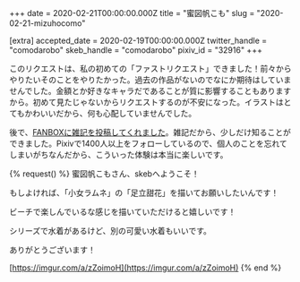 +++
date = 2020-02-21T00:00:00.000Z
title = "蜜図帆こも"
slug = "2020-02-21-mizuhocomo"

[extra]
accepted_date = 2020-02-19T00:00:00.000Z
twitter_handle = "comodarobo"
skeb_handle = "comodarobo"
pixiv_id = "32916"
+++

このリクエストは、私の初めての「ファストリクエスト」できました！前々からやりたいそのことをやりたかった。過去の作品がないのでなにか期待はしていませんでした。金額とか好きなキャラだであることが質に影響することもありますから。初めて見たじゃないからリクエストするのが不安になった。イラストはとてもかわいいだから、何も心配していませんでした。

後で、[FANBOXに雑記を投稿してくれました](https://www.pixiv.net/fanbox/creator/32916/post/846542)。雑記だから、少しだけ知ることができました。Pixivで1400人以上をフォローしているので、個人のことを忘れてしまいがちなんだから、こういった体験は本当に楽しいです。

{% request() %}
蜜図帆こもさん、skebへようこそ！

もしよければ、「小女ラムネ」の「足立甜花」を描いてお願いしたいんです！

ビーチで楽しんでいるな感じを描いていただけると嬉しいです！

シリーズで水着があるけど、別の可愛い水着もいいです。

ありがとうございます！

[https://imgur.com/a/zZoimoH](https://imgur.com/a/zZoimoH)
{% end %}
